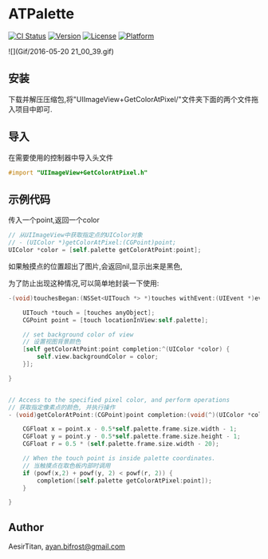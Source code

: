 # ATPalette

[![CI Status](http://img.shields.io/travis/Aesir/ATPalette.svg?style=flat)](https://travis-ci.org/Aesir/ATPalette)
[![Version](https://img.shields.io/cocoapods/v/ATPalette.svg?style=flat)](http://cocoapods.org/pods/ATPalette)
[![License](https://img.shields.io/cocoapods/l/ATPalette.svg?style=flat)](http://cocoapods.org/pods/ATPalette)
[![Platform](https://img.shields.io/cocoapods/p/ATPalette.svg?style=flat)](http://cocoapods.org/pods/ATPalette)

![](Gif/2016-05-20 21_00_39.gif)


## 安装

下载并解压压缩包,将"UIImageView+GetColorAtPixel/"文件夹下面的两个文件拖入项目中即可.



## 导入

在需要使用的控制器中导入头文件

```objective-c
#import "UIImageView+GetColorAtPixel.h"
```

## 示例代码

传入一个point,返回一个color
```objective-c
// 从UIImageView中获取指定点的UIColor对象
// - (UIColor *)getColorAtPixel:(CGPoint)point;
UIColor *color = [self.palette getColorAtPoint:point];
```
如果触摸点的位置超出了图片,会返回nil,显示出来是黑色,

为了防止出现这种情况,可以简单地封装一下使用:


```objective-c
-(void)touchesBegan:(NSSet<UITouch *> *)touches withEvent:(UIEvent *)event{

    UITouch *touch = [touches anyObject];
    CGPoint point = [touch locationInView:self.palette];

    // set background color of view
    // 设置视图背景颜色
    [self getColorAtPoint:point completion:^(UIColor *color) {
        self.view.backgroundColor = color;
    }];

}


// Access to the specified pixel color, and perform operations
// 获取指定像素点的颜色, 并执行操作
- (void)getColorAtPoint:(CGPoint)point completion:(void(^)(UIColor *color))completion{

    CGFloat x = point.x - 0.5*self.palette.frame.size.width - 1;
    CGFloat y = point.y - 0.5*self.palette.frame.size.height - 1;
    CGFloat r = 0.5 * (self.palette.frame.size.width - 20);

    // When the touch point is inside palette coordinates.
    // 当触摸点在取色板内部时调用
    if (powf(x,2) + powf(y, 2) < powf(r, 2)) {
        completion([self.palette getColorAtPixel:point]);
    }

}
```


## Author

AesirTitan, ayan.bifrost@gmail.com
